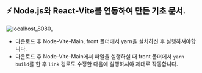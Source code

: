 ## :zap: Node.js와 React-Vite를 연동하여 만든 기초 문서.
![localhost_8080_](https://user-images.githubusercontent.com/95972251/191442624-70ca8d5a-dafb-44b4-9ee2-66446ef00ed6.png)

- 다운로드 후 Node-Vite-Main, front 폴더에서 yarn을 설치하신 후 실행하셔야합니다.
- 다운로드 후 Node-Vite-Main에서 파일을 실행하실 때 front 폴더에서 `yarn build`를 한 후 `link` 경로도 수정한 다음에 실행하셔야 제대로 작동합니다.
